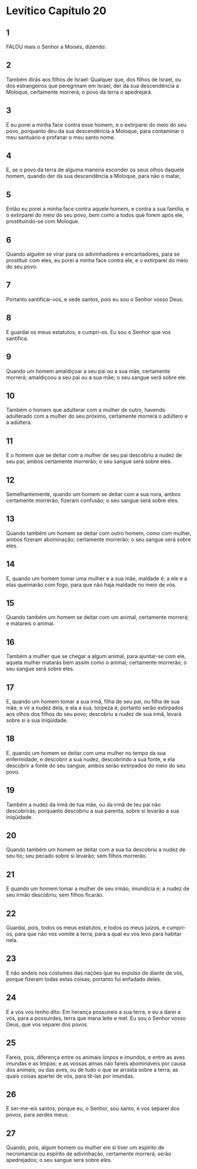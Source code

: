 # Levítico Capítulo 20

## 1
FALOU mais o Senhor a Moisés, dizendo:

## 2
Também dirás aos filhos de Israel: Qualquer que, dos filhos de Israel, ou dos estrangeiros que peregrinam em Israel, der da sua descendência a Moloque, certamente morrerá; o povo da terra o apedrejará.

## 3
E eu porei a minha face contra esse homem, e o extirparei do meio do seu povo, porquanto deu da sua descendência a Moloque, para contaminar o meu santuário e profanar o meu santo nome.

## 4
E, se o povo da terra de alguma maneira esconder os seus olhos daquele homem, quando der da sua descendência a Moloque, para não o matar,

## 5
Então eu porei a minha face contra aquele homem, e contra a sua família, e o extirparei do meio do seu povo, bem como a todos que forem após ele, prostituindo-se com Moloque.

## 6
Quando alguém se virar para os adivinhadores e encantadores, para se prostituir com eles, eu porei a minha face contra ele, e o extirparei do meio do seu povo.

## 7
Portanto santificai-vos, e sede santos, pois eu sou o Senhor vosso Deus.

## 8
E guardai os meus estatutos, e cumpri-os. Eu sou o Senhor que vos santifica.

## 9
Quando um homem amaldiçoar a seu pai ou a sua mãe, certamente morrerá; amaldiçoou a seu pai ou a sua mãe; o seu sangue será sobre ele.

## 10
Também o homem que adulterar com a mulher de outro, havendo adulterado com a mulher do seu próximo, certamente morrerá o adúltero e a adúltera.

## 11
E o homem que se deitar com a mulher de seu pai descobriu a nudez de seu pai; ambos certamente morrerão; o seu sangue será sobre eles.

## 12
Semelhantemente, quando um homem se deitar com a sua nora, ambos certamente morrerão; fizeram confusão; o seu sangue será sobre eles.

## 13
Quando também um homem se deitar com outro homem, como com mulher, ambos fizeram abominação; certamente morrerão; o seu sangue será sobre eles.

## 14
E, quando um homem tomar uma mulher e a sua mãe, maldade é; a ele e a elas queimarão com fogo, para que não haja maldade no meio de vós.

## 15
Quando também um homem se deitar com um animal, certamente morrerá; e matareis o animal.

## 16
Também a mulher que se chegar a algum animal, para ajuntar-se com ele, aquela mulher matarás bem assim como o animal; certamente morrerão; o seu sangue será sobre eles.

## 17
E, quando um homem tomar a sua irmã, filha de seu pai, ou filha de sua mãe, e vir a nudez dela, e ela a sua, torpeza é; portanto serão extirpados aos olhos dos filhos do seu povo; descobriu a nudez de sua irmã, levará sobre si a sua iniqüidade.

## 18
E, quando um homem se deitar com uma mulher no tempo da sua enfermidade, e descobrir a sua nudez, descobrindo a sua fonte, e ela descobrir a fonte do seu sangue, ambos serão extirpados do meio do seu povo.

## 19
Também a nudez da irmã de tua mãe, ou da irmã de teu pai não descobrirás; porquanto descobriu a sua parenta, sobre si levarão a sua iniqüidade.

## 20
Quando também um homem se deitar com a sua tia descobriu a nudez de seu tio; seu pecado sobre si levarão; sem filhos morrerão.

## 21
E quando um homem tomar a mulher de seu irmão, imundícia é; a nudez de seu irmão descobriu; sem filhos ficarão.

## 22
Guardai, pois, todos os meus estatutos, e todos os meus juízos, e cumpri-os, para que não vos vomite a terra, para a qual eu vos levo para habitar nela.

## 23
E não andeis nos costumes das nações que eu expulso de diante de vós, porque fizeram todas estas coisas; portanto fui enfadado deles.

## 24
E a vós vos tenho dito: Em herança possuireis a sua terra, e eu a darei a vós, para a possuirdes, terra que mana leite e mel. Eu sou o Senhor vosso Deus, que vos separei dos povos.

## 25
Fareis, pois, diferença entre os animais limpos e imundos, e entre as aves imundas e as limpas; e as vossas almas não fareis abomináveis por causa dos animais, ou das aves, ou de tudo o que se arrasta sobre a terra; as quais coisas apartei de vós, para tê-las por imundas.

## 26
E ser-me-eis santos, porque eu, o Senhor, sou santo, e vos separei dos povos, para serdes meus.

## 27
Quando, pois, algum homem ou mulher em si tiver um espírito de necromancia ou espírito de adivinhação, certamente morrerá; serão apedrejados; o seu sangue será sobre eles.

